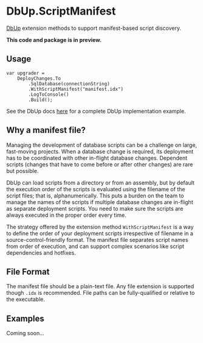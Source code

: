 # DbUp.ScriptManifest
[DbUp](https://github.com/DbUp/DbUp) extension methods to support manifest-based script discovery.

**This code and package is in preview.**

## Usage
```
var upgrader =
    DeployChanges.To
        .SqlDatabase(connectionString)
        .WithScriptManifest("manifest.idx")
        .LogToConsole()
        .Build();
```
See the DbUp docs [here](https://dbup.readthedocs.io/en/latest/) for a complete DbUp implementation example.

## Why a manifest file?
Managing the development of database scripts can be a challenge on large, fast-moving projects.  When a database change is required, its deployment has to be coordinated with other in-flight database changes.  Dependent scripts (changes that have to come before or after other changes) are rare but possible. 

DbUp can load scripts from a directory or from an assembly, but by default the execution order of the scripts is evaluated using the filename of the script files; that is, alphanumerically.  This puts a burden on the team to manage the names of the scripts if multiple database changes are in-flight as separate deployment scripts.  You need to make sure the scripts are always executed in the proper order every time.

The strategy offered by the extension method `WithScriptManifest` is a way to define the order of your deployment scripts irrespective of filename in a source-control-friendly format.  The manifest file separates script names from order of execution, and can support complex scenarios like script dependencies and hotfixes.

## File Format
The manifest file should be a plain-text file.  Any file extension is supported though `.idx` is recommended.  File paths can be fully-qualified or relative to the executable.

## Examples

Coming soon...
